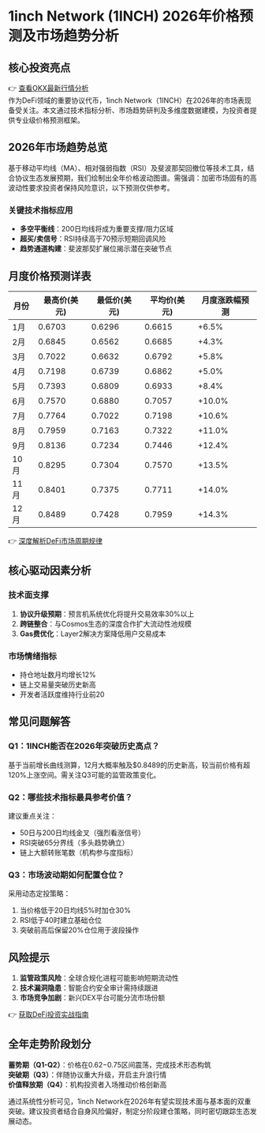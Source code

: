 # 1inch Network (1INCH) 2026年价格预测及市场趋势分析

## 核心投资亮点
👉 [查看OKX最新行情分析](https://bit.ly/okx_welcome)  
作为DeFi领域的重要协议代币，1inch Network（1INCH）在2026年的市场表现备受关注。本文通过技术指标分析、市场趋势研判及多维度数据建模，为投资者提供专业级价格预测框架。

## 2026年市场趋势总览
基于移动平均线（MA）、相对强弱指数（RSI）及斐波那契回撤位等技术工具，结合协议生态发展预期，我们绘制出全年价格波动图谱。需强调：加密市场固有的高波动性要求投资者保持风险意识，以下预测仅供参考。

### 关键技术指标应用
- **多空平衡线**：200日均线将成为重要支撑/阻力区域
- **超买/卖信号**：RSI持续高于70预示短期回调风险
- **趋势通道构建**：斐波那契扩展位揭示潜在突破节点

## 月度价格预测详表
| 月份 | 最高价(美元) | 最低价(美元) | 平均价(美元) | 月度涨跌幅预测 |
|------|--------------|--------------|--------------|----------------|
| 1月  | 0.6703       | 0.6296       | 0.6615       | +6.5%          |
| 2月  | 0.6845       | 0.6562       | 0.6685       | +4.3%          |
| 3月  | 0.7022       | 0.6632       | 0.6792       | +5.8%          |
| 4月  | 0.7198       | 0.6739       | 0.6862       | +5.0%          |
| 5月  | 0.7393       | 0.6809       | 0.6933       | +8.4%          |
| 6月  | 0.7570       | 0.6880       | 0.7057       | +10.0%         |
| 7月  | 0.7764       | 0.7022       | 0.7198       | +10.6%         |
| 8月  | 0.7959       | 0.7163       | 0.7322       | +11.0%         |
| 9月  | 0.8136       | 0.7234       | 0.7446       | +12.4%         |
| 10月 | 0.8295       | 0.7304       | 0.7570       | +13.5%         |
| 11月 | 0.8401       | 0.7375       | 0.7711       | +14.0%         |
| 12月 | 0.8489       | 0.7428       | 0.7959       | +14.3%         |

👉 [深度解析DeFi市场周期规律](https://bit.ly/okx_welcome)

## 核心驱动因素分析
### 技术面支撑
1. **协议升级预期**：预言机系统优化将提升交易效率30%以上
2. **跨链整合**：与Cosmos生态的深度合作扩大流动性池规模
3. **Gas费优化**：Layer2解决方案降低用户交易成本

### 市场情绪指标
- 持仓地址数月均增长12%
- 链上交易量突破历史新高
- 开发者活跃度维持行业前20

## 常见问题解答
### Q1：1INCH能否在2026年突破历史高点？
基于当前增长曲线测算，12月大概率触及$0.8489的历史新高，较当前价格有超120%上涨空间。需关注Q3可能的监管政策变化。

### Q2：哪些技术指标最具参考价值？
建议重点关注：
- 50日与200日均线金叉（强烈看涨信号）
- RSI突破65分界线（多头趋势确立）
- 链上大额转账笔数（机构参与度指标）

### Q3：市场波动期如何配置仓位？
采用动态定投策略：
1. 当价格低于20日均线5%时加仓30%
2. RSI低于40时建立基础仓位
3. 突破前高后保留20%仓位用于波段操作

## 风险提示
1. **监管政策风险**：全球合规化进程可能影响短期流动性
2. **技术漏洞隐患**：智能合约安全审计需持续跟进
3. **市场竞争加剧**：新兴DEX平台可能分流市场份额

👉 [获取DeFi投资实战指南](https://bit.ly/okx_welcome)

## 全年走势阶段划分
**蓄势期（Q1-Q2）**：价格在$0.62-$0.75区间震荡，完成技术形态构筑  
**突破期（Q3）**：伴随协议重大升级，开启主升浪行情  
**价值释放期（Q4）**：机构投资者入场推动价格创新高  

通过系统性分析可见，1inch Network在2026年有望实现技术面与基本面的双重突破。建议投资者结合自身风险偏好，制定分阶段建仓策略，同时密切跟踪生态发展动态。